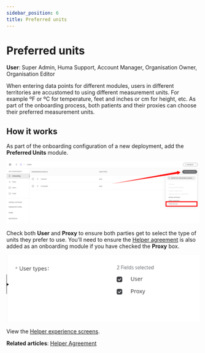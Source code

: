 ```yaml
---
sidebar_position: 6
title: Preferred units 
---
```

# Preferred units
**User**: Super Admin, Huma Support, Account Manager, Organisation Owner, Organisation Editor

When entering data points for different modules, users in different territories are accustomed to using different measurement units. For example ºF or ºC for temperature, feet and inches or cm for height, etc. As part of the onboarding process, both patients and their proxies can choose their preferred measurement units.
## How it works​
As part of the onboarding configuration of a new deployment, add the **Preferred Units** module.

![image](./assets/PreferredUnits01.png)

Check both **User** and **Proxy** to ensure both parties get to select the type of units they prefer to use. You’ll need to ensure the [Helper agreement](./helper-agreement.md) is also added as an onboarding module if you have checked the **Proxy** box.

![image](./assets/PreferredUnits02.png)

View the [Helper experience screens](https://www.figma.com/file/6AJeEs7bfU6ITVhJRWJ7SQ/Huma1---App?node-id=3169%3A134023).

**Related articles**: [Helper Agreement](./helper-agreement.md) 

